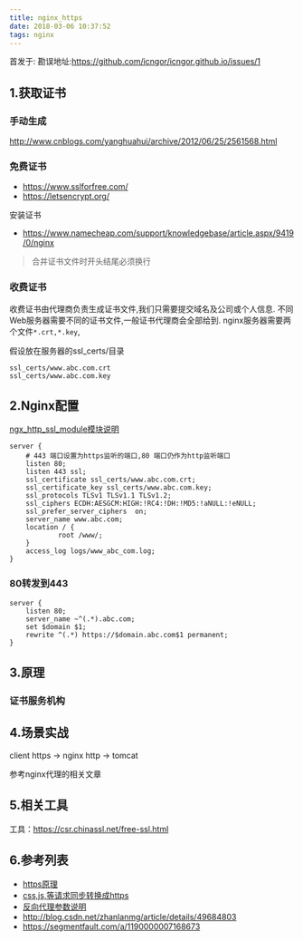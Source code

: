 ```yaml
---
title: nginx_https
date: 2018-03-06 10:37:52
tags: nginx
---
```


首发于:
勘误地址:https://github.com/icngor/icngor.github.io/issues/1

## 1.获取证书

### 手动生成
http://www.cnblogs.com/yanghuahui/archive/2012/06/25/2561568.html

### 免费证书
* https://www.sslforfree.com/
* https://letsencrypt.org/

安装证书
* https://www.namecheap.com/support/knowledgebase/article.aspx/9419/0/nginx

> 合并证书文件时开头结尾必须换行

### 收费证书
收费证书由代理商负责生成证书文件,我们只需要提交域名及公司或个人信息.
不同Web服务器需要不同的证书文件,一般证书代理商会全部给到.
nginx服务器需要两个文件`*.crt,*.key`,

假设放在服务器的ssl_certs/目录

```
ssl_certs/www.abc.com.crt
ssl_certs/www.abc.com.key
```

## 2.Nginx配置
[ngx_http_ssl_module模块说明](http://nginx.org/en/docs/http/ngx_http_ssl_module.html)
```
server {
    # 443 端口设置为https监听的端口,80 端口仍作为http监听端口
    listen 80;
    listen 443 ssl; 
    ssl_certificate ssl_certs/www.abc.com.crt;
    ssl_certificate_key ssl_certs/www.abc.com.key;
    ssl_protocols TLSv1 TLSv1.1 TLSv1.2;
    ssl_ciphers ECDH:AESGCM:HIGH:!RC4:!DH:!MD5:!aNULL:!eNULL;
    ssl_prefer_server_ciphers  on;
    server_name www.abc.com;
    location / {
            root /www/;
    }
    access_log logs/www_abc_com.log;
}
```
### 80转发到443
```
server {
	listen 80;
	server_name ~^(.*).abc.com;
	set $domain $1;
	rewrite ^(.*) https://$domain.abc.com$1 permanent;
}
```
## 3.原理

### 证书服务机构

## 4.场景实战
client https -> nginx http -> tomcat

参考nginx代理的相关文章

## 5.相关工具
工具：https://csr.chinassl.net/free-ssl.html


## 6.参考列表
- [https原理](https://www.cnblogs.com/zhangshitong/p/6478721.html)
- [css,js,等请求同步转换成https](https://www.cnblogs.com/interdrp/p/4881785.html)
- [反向代理参数说明](https://www.cnblogs.com/zzzhfo/p/6039477.html)
- http://blog.csdn.net/zhanlanmg/article/details/49684803
- https://segmentfault.com/a/1190000007168673
